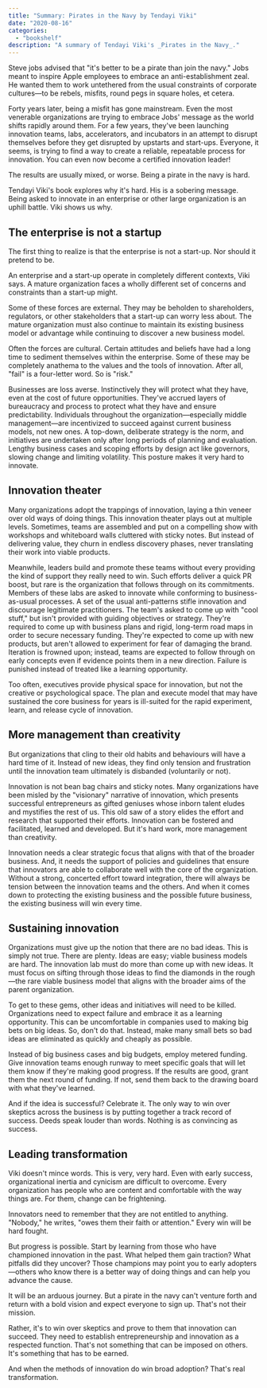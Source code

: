 ```yaml
---
title: "Summary: Pirates in the Navy by Tendayi Viki"
date: "2020-08-16"
categories:
  - "bookshelf"
description: "A summary of Tendayi Viki's _Pirates in the Navy_."
---
```

Steve jobs advised that "it's better to be a pirate than join the navy." Jobs meant to inspire Apple employees to embrace an anti-establishment zeal. He wanted them to work untethered from the usual constraints of corporate cultures—to be rebels, misfits, round pegs in square holes, et cetera.

Forty years later, being a misfit has gone mainstream. Even the most venerable organizations are trying to embrace Jobs' message as the world shifts rapidly around them. For a few years, they've been launching innovation teams, labs, accelerators, and incubators in an attempt to disrupt themselves before they get disrupted by upstarts and start-ups. Everyone, it seems, is trying to find a way to create a reliable, repeatable process for innovation. You can even now become a certified innovation leader!

The results are usually mixed, or worse. Being a pirate in the navy is hard.

Tendayi Viki's book explores why it's hard. His is a sobering message. Being asked to innovate in an enterprise or other large organization is an uphill battle. Viki shows us why.

## The enterprise is not a startup

The first thing to realize is that the enterprise is not a start-up. Nor should it pretend to be.

An enterprise and a start-up operate in completely different contexts, Viki says. A mature organization faces a wholly different set of concerns and constraints than a start-up might.

Some of these forces are external. They may be beholden to shareholders, regulators, or other stakeholders that a start-up can worry less about. The mature organization must also continue to maintain its existing business model or advantage while continuing to discover a new business model.

Often the forces are cultural. Certain attitudes and beliefs have had a long time to sediment themselves within the enterprise. Some of these may be completely anathema to the values and the tools of innovation. After all, "fail" is a four-letter word. So is "risk."

Businesses are loss averse. Instinctively they will protect what they have, even at the cost of future opportunities. They've accrued layers of bureaucracy and process to protect what they have and ensure predictability. Individuals throughout the organization—especially middle management—are incentivized to succeed against current business models, not new ones. A top-down, deliberate strategy is the norm, and initiatives are undertaken only after long periods of planning and evaluation. Lengthy business cases and scoping efforts by design act like governors, slowing change and limiting volatility. This posture makes it very hard to innovate.

## Innovation theater

Many organizations adopt the trappings of innovation, laying a thin veneer over old ways of doing things. This innovation theater plays out at multiple levels. Sometimes, teams are assembled and put on a compelling show with workshops and whiteboard walls cluttered with sticky notes. But instead of delivering value, they churn in endless discovery phases, never translating their work into viable products.

Meanwhile, leaders build and promote these teams without every providing the kind of support they really need to win. Such efforts deliver a quick PR boost, but rare is the organization that follows through on its commitments. Members of these labs are asked to innovate while conforming to business-as-usual processes. A set of the usual anti-patterns stifle innovation and discourage legitimate practitioners. The team's asked to come up with "cool stuff," but isn't provided with guiding objectives or strategy. They're required to come up with business plans and rigid, long-term road maps in order to secure necessary funding. They're expected to come up with new products, but aren't allowed to experiment for fear of damaging the brand. Iteration is frowned upon; instead, teams are expected to follow through on early concepts even if evidence points them in a new direction. Failure is punished instead of treated like a learning opportunity.

Too often, executives provide physical space for innovation, but not the creative or psychological space. The plan and execute model that may have sustained the core business for years is ill-suited for the rapid experiment, learn, and release cycle of innovation.

## More management than creativity

But organizations that cling to their old habits and behaviours will have a hard time of it. Instead of new ideas, they find only tension and frustration until the innovation team ultimately is disbanded (voluntarily or not).

Innovation is not bean bag chairs and sticky notes. Many organizations have been misled by the "visionary" narrative of innovation, which presents successful entrepreneurs as gifted geniuses whose inborn talent eludes and mystifies the rest of us. This old saw of a story elides the effort and research that supported their efforts. Innovation can be fostered and facilitated, learned and developed. But it's hard work, more management than creativity.

Innovation needs a clear strategic focus that aligns with that of the broader business. And, it needs the support of policies and guidelines that ensure that innovators are able to collaborate well with the core of the organization. Without a strong, concerted effort toward integration, there will always be tension between the innovation teams and the others. And when it comes down to protecting the existing business and the possible future business, the existing business will win every time.

## Sustaining innovation

Organizations must give up the notion that there are no bad ideas. This is simply not true. There are plenty. Ideas are easy; viable business models are hard. The innovation lab must do more than come up with new ideas. It must focus on sifting through those ideas to find the diamonds in the rough—the rare viable business model that aligns with the broader aims of the parent organization.

To get to these gems, other ideas and initiatives will need to be killed. Organizations need to expect failure and embrace it as a learning opportunity. This can be uncomfortable in companies used to making big bets on big ideas. So, don't do that. Instead, make many small bets so bad ideas are eliminated as quickly and cheaply as possible.

Instead of big business cases and big budgets, employ metered funding. Give innovation teams enough runway to meet specific goals that will let them know if they're making good progress. If the results are good, grant them the next round of funding. If not, send them back to the drawing board with what they've learned.

And if the idea is successful? Celebrate it. The only way to win over skeptics across the business is by putting together a track record of success. Deeds speak louder than words. Nothing is as convincing as success.

## Leading transformation

Viki doesn't mince words. This is very, very hard. Even with early success, organizational inertia and cynicism are difficult to overcome. Every organization has people who are content and comfortable with the way things are. For them, change can be frightening.

Innovators need to remember that they are not entitled to anything. "Nobody," he writes, "owes them their faith or attention." Every win will be hard fought.

But progress is possible. Start by learning from those who have championed innovation in the past. What helped them gain traction? What pitfalls did they uncover? Those champions may point you to early adopters—others who know there is a better way of doing things and can help you advance the cause.

It will be an arduous journey. But a pirate in the navy can't venture forth and return with a bold vision and expect everyone to sign up. That's not their mission.

Rather, it's to win over skeptics and prove to them that innovation can succeed. They need to establish entrepreneurship and innovation as a respected function. That's not something that can be imposed on others. It's something that has to be earned.

And when the methods of innovation do win broad adoption? That's real transformation.
